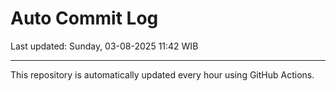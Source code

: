 # Auto Commit Log

Last updated: Sunday, 03-08-2025 11:42 WIB

---

This repository is automatically updated every hour using GitHub Actions.
